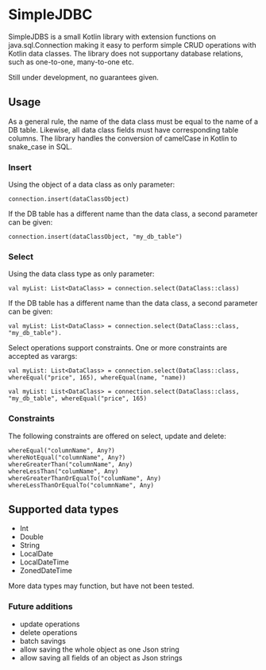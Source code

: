 # SimpleJDBC

SimpleJDBS is a small Kotlin library with extension functions on java.sql.Connection making it easy to perform simple CRUD operations with Kotlin data classes. The library does not supportany database relations, such as one-to-one, many-to-one etc.

Still under development, no guarantees given.

## Usage

As a general rule, the name of the data class must be equal to the name of a DB table. Likewise, all data class fields must have corresponding table columns.
The library handles the conversion of camelCase in Kotlin to snake_case in SQL.

### Insert

Using the object of a data class as only parameter:

    connection.insert(dataClassObject)

If the DB table has a different name than the data class, a second parameter can be given:

    connection.insert(dataClassObject, "my_db_table")

### Select

Using the data class type as only parameter:

    val myList: List<DataClass> = connection.select(DataClass::class)

If the DB table has a different name than the data class, a second parameter can be given:

    val myList: List<DataClass> = connection.select(DataClass::class, "my_db_table"). 

Select operations support constraints. One or more constraints are accepted as varargs:

    val myList: List<DataClass> = connection.select(DataClass::class, whereEqual("price", 165), whereEqual(name, "name))
    
    val myList: List<DataClass> = connection.select(DataClass::class, "my_db_table", whereEqual("price", 165)

### Constraints
The following constraints are offered on select, update and delete:

    whereEqual("columnName", Any?)
    whereNotEqual("columnName", Any?)
    whereGreaterThan("columnName", Any)
    whereLessThan("columName", Any)
    whereGreaterThanOrEqualTo("columName", Any)
    whereLessThanOrEqualTo("columnName", Any)

## Supported data types

- Int
- Double
- String
- LocalDate
- LocalDateTime
- ZonedDateTime

More data types may function, but have not been tested. 

### Future additions
- update operations
- delete operations
- batch savings
- allow saving the whole object as one Json string
- allow saving all fields of an object as Json strings
